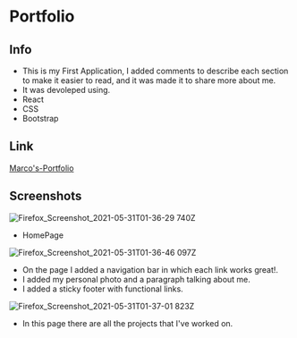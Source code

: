 # Portfolio

## Info 

* This is my First Application, I added comments to describe each section to make it easier to read, and it was made it to share more about me.
* It was devoleped using.
* React
* CSS
* Bootstrap 

## Link 
[Marco's-Portfolio](https://marcoc007.github.io/ReactPorfolio/)

## Screenshots 

![Firefox_Screenshot_2021-05-31T01-36-29 740Z](https://user-images.githubusercontent.com/72709524/120128166-63931600-c18f-11eb-873f-0bb90d95c694.png)

* HomePage

<!-- ![](/assets/images/screencapture1.png) -->
![Firefox_Screenshot_2021-05-31T01-36-46 097Z](https://user-images.githubusercontent.com/72709524/120128328-bec50880-c18f-11eb-9ee3-d5e9af24c1c9.png)



* On the page I added a navigation bar in which each link works great!.
* I added my personal photo and a paragraph talking about me.
* I added a sticky footer with functional links.

<!-- ![](assets/images/screencapture2.png) -->
![Firefox_Screenshot_2021-05-31T01-37-01 823Z](https://user-images.githubusercontent.com/72709524/120128284-abb23880-c18f-11eb-8ec0-117427b57eb2.png)

* In this page there are all the projects that I've worked on.



